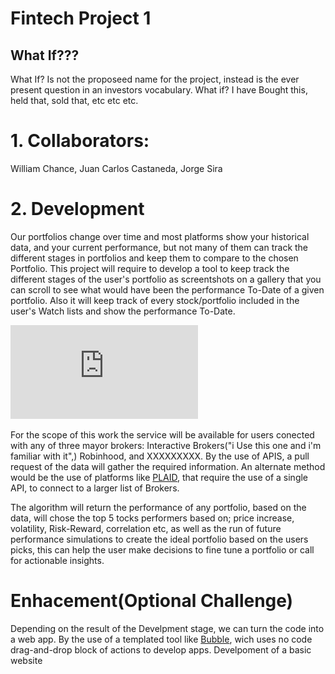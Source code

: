 # Fintech Project 1
## What If???

What If? Is not the proposeed name for the project, instead is the ever present question in an investors vocabulary.  What if? I have Bought this, held that, sold that,  etc etc etc. 

# 1. Collaborators:
William Chance, Juan Carlos Castaneda, Jorge Sira

# 2. Development

Our portfolios change over time and most platforms show your historical data, and your current performance, but not many of them can track the different stages in portfolios and keep them to compare to the chosen Portfolio.  This project will require to develop a tool to keep track the different stages of the user's portfolio as screentshots on a gallery that you can scroll to see what would have been the performance To-Date of a given portfolio. Also it will keep track of every stock/portfolio included in the user's Watch lists and show the performance To-Date.

![PORTFOLIOS TIME MACHINE](https://github.com/wchance/project1/blob/develop/Portfolios_Time_Machine.pdf)

For the scope of this work the service will be available for users conected with any of  three mayor brokers: Interactive Brokers("i Use this one and i'm familiar with it",) Robinhood, and XXXXXXXXX. By the use of APIS, a pull request of the data will gather the required information. An alternate method would be the use of platforms like [PLAID](https://plaid.com/products/auth/overview/?utm_source=google&utm_medium=search&utm_campaign=Search_G_Brand_Exact&utm_content=plaid&utm_term=plaid&utm_creative=481138286147&gclid=CjwKCAjwvMqDBhB8EiwA2iSmPEw55UTNOCqFC1q8oKE0GIMjkTe89u_oL4OGWFk-k7cvzULYNdFxoBoCKOsQAvD_BwE), that require the use of a single API, to connect to a larger list of Brokers.

The algorithm will return the performance of any portfolio, based on the data, will chose the top 5 tocks performers based on; price increase, volatility, Risk-Reward, correlation etc, as well as the run  of future performance simulations to create the ideal portfolio based on the users picks, this can help the user make decisions to fine tune a portfolio or call for actionable insights.


# Enhacement(Optional Challenge)

Depending on the result of the Develpment stage, we can turn the code into a web app. By the use of a templated tool like [Bubble](https://bubble.io/welcome), wich uses no code drag-and-drop block of actions to develop apps.
Develpoment of a basic website
